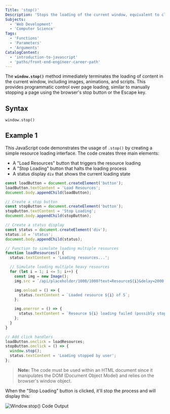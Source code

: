 ```yaml
---
Title: 'stop()'
Description: 'Stops the loading of the current window, equivalent to clicking the stop button of browser.'
Subjects:
  - 'Web Development'
  - 'Computer Science'
Tags:
  - 'Functions'
  - 'Parameters'
  - 'Arguments'
CatalogContent:
  - 'introduction-to-javascript'
  - 'paths/front-end-engineer-career-path'
---
```


The **`window.stop()`** method immediately terminates the loading of content in the current window, including images, animations, and scripts. This provides programmatic control over page loading, similar to manually stopping a page using the browser's stop button or the Escape key.

## Syntax

```pseudo
window.stop()
```

## Example 1

This JavaScript code demonstrates the usage of `.stop()` by creating a simple resource loading interface. The code creates three main elements:

- A "Load Resources" button that triggers the resource loading
- A "Stop Loading" button that halts the loading process
- A status display `div` that shows the current loading state

```js
const loadButton = document.createElement('button');
loadButton.textContent = 'Load Resources';
document.body.appendChild(loadButton);

// Create a stop button
const stopButton = document.createElement('button');
stopButton.textContent = 'Stop Loading';
document.body.appendChild(stopButton);

// Create a status display
const status = document.createElement('div');
status.id = 'status';
document.body.appendChild(status);

// Function to simulate loading multiple resources
function loadResources() {
  status.textContent = 'Loading resources...';

  // Simulate loading multiple heavy resources
  for (let i = 1; i <= 5; i++) {
    const img = new Image();
    img.src = `/api/placeholder/1000/1000?text=Resource${i}&delay=2000`;

    img.onload = () => {
      status.textContent = `Loaded resource ${i} of 5`;
    };

    img.onerror = () => {
      status.textContent = `Resource ${i} loading failed (possibly stopped)`;
    };
  }
}

// Add click handlers
loadButton.onclick = loadResources;
stopButton.onclick = () => {
  window.stop();
  status.textContent = 'Loading stopped by user';
};
```

> **Note:** The code must be used within an HTML document since it manipulates the DOM (Document Object Model) and relies on the browser's window object.

When the "Stop Loading" button is clicked, it'll stop the process and will display this:

![Window.stop() Code Output](https://raw.githubusercontent.com/Codecademy/docs/main/media/window-stop-1)

